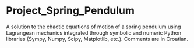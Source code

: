 # Project_Spring_Pendulum
A solution to the chaotic equations of motion of a spring pendulum using Lagrangean mechanics integrated through symbolic and numeric Python libraries (Sympy, Numpy, Scipy, Matplotlib, etc.). Comments are in Croatian. 
